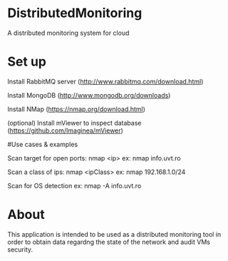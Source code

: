 # DistributedMonitoring
A distributed monitoring system for cloud

# Set up

Install RabbitMQ server (http://www.rabbitmq.com/download.html)

Install MongoDB (http://www.mongodb.org/downloads)

Install NMap (https://nmap.org/download.html)

(optional) Install mViewer to inspect database (https://github.com/Imaginea/mViewer)

#Use cases & examples

Scan target for open ports: nmap \<ip\>
ex: nmap info.uvt.ro

Scan a class of ips: nmap \<ipClass\>
ex: nmap 192.168.1.0/24 

Scan for OS detection
ex: nmap -A info.uvt.ro

# About
This application is intended to be used as a distributed monitoring tool in order to obtain data regardng the state of the network and audit VMs security.
